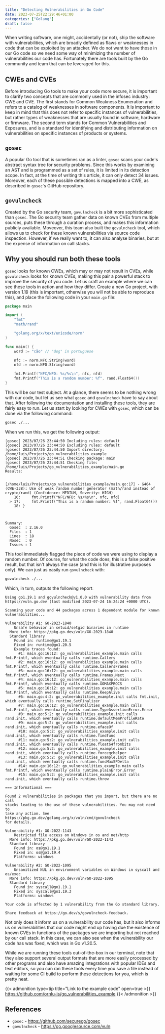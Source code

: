 ```yaml
---
title: "Detecting Vulnerabilities in Go Code"
date: 2023-07-25T22:29:46+01:00
categories: ["Golang"]
draft: false
---
```


When writing software, one might, accidentally (or not), ship the software with vulnerabilities, which are broadly defined as flaws or weaknesses in code that can be exploited by an attacker. We do not want to have those in our Go code so we need some way of minimizing the number of vulnerabilities our code has. Fortunately there are tools built by the Go community and team that can be leveraged for this.

## CWEs and CVEs

Before introducing Go tools to make your code more secure, it is important to clarify two concepts that are commonly used in the infosec industry: CWE and CVE. The first stands for Common Weakness Enumeration and refers to a catalog of weaknesses in software components. It is important to keep in mind that this does not refer to specific instances of vulnerabilities, but rather types of weaknesses that are usually found in software, hardware or firmware. The second term stands for Common Vulnerabilities and Exposures, and is a standard for identifying and distributing information on vulnerabilities on specific instances of products or systems.

## `gosec`

A popular Go tool that is sometimes ran as a linter, `gosec` scans your code's abstract syntax tree for security problems. Since this works by examining an AST and is programmed as a set of rules, it is limited in its detection scope. In fact, at the time of writing this article, it can only detect 34 issues. Moreover, each of these possible detections is mapped into a CWE, as described in `gosec`'s GitHub repository.

## `govulncheck`

Created by the Go security team, `govulncheck` is a bit more sophisticated than `gosec`. The Go security team gather data on known CVEs from multiple sources, puts these through a curation process, and makes this information publicly available. Moveover, this team also built the `govulncheck` tool, which allows us to check for these known vulnerabilities via source code inspection. However, if we really want to, it can also analyse binaries, but at the expense of information on call stacks.

## Why you should run both these tools

`gosec` looks for known CWEs, which may or may not result in CVEs, while `govulncheck` looks for known CVEs, making this pair a powerful stack to improve the security of you code. Let us craft an example where we can see these tools in action and how they differ. Create a new Go project, with version 1.19 (this is important, otherwise you will not be able to reproduce this), and place the following code in your `main.go` file:

```go
package main

import (
	"fmt"
	"math/rand"

	"golang.org/x/text/unicode/norm"
)

func main() {
	word := "cão" // "dog" in portuguese

	nfc := norm.NFC.String(word)
	nfd := norm.NFD.String(word)

	fmt.Printf("NFC/NFD: %s/%s\n", nfc, nfd)
	fmt.Printf("This is a random number: %f", rand.Float64())
}
```

This will be our test subject. At a glance, there seems to be nothing wrong with our code, but let us see what `gosec` and `govulncheck` have to say about that. After following the documentation and installing these tools, they are fairly easy to run. Let us start by looking for CWEs with `gosec`, which can be done via the following command:

```bash
gosec ./...
```

When we run this, we get the following output:

```plaintext
[gosec] 2023/07/26 23:44:50 Including rules: default
[gosec] 2023/07/26 23:44:50 Excluding rules: default
[gosec] 2023/07/26 23:44:50 Import directory: /home/luis/Projects/go_vulnerabilities_example
[gosec] 2023/07/26 23:44:51 Checking package: main
[gosec] 2023/07/26 23:44:51 Checking file: /home/luis/Projects/go_vulnerabilities_example/main.go
Results:


[/home/luis/Projects/go_vulnerabilities_example/main.go:17] - G404 (CWE-338): Use of weak random number generator (math/rand instead of crypto/rand) (Confidence: MEDIUM, Severity: HIGH)
    16: 	fmt.Printf("NFC/NFD: %s/%s\n", nfc, nfd)
  > 17: 	fmt.Printf("This is a random number: %f", rand.Float64())
    18: }



Summary:
  Gosec  : 2.16.0
  Files  : 1
  Lines  : 18
  Nosec  : 0
  Issues : 1
```

This tool immediately flagged the piece of code we were using to display a random number. Of course, for what the code does, this is a false positive result, but that isn't always the case (and this is for illustrative purposes only). We can just as easily run `govulncheck` with:

```bash
govulncheck ./...
```

Which, in turn, outputs the following report:

```plaintext
Using go1.19.1 and govulncheck@v1.0.0 with vulnerability data from https://vuln.go.dev (last modified 2023-07-24 16:24:24 +0000 UTC).

Scanning your code and 44 packages across 1 dependent module for known vulnerabilities...

Vulnerability #1: GO-2023-1840
    Unsafe behavior in setuid/setgid binaries in runtime
  More info: https://pkg.go.dev/vuln/GO-2023-1840
  Standard library
    Found in: runtime@go1.19.1
    Fixed in: runtime@go1.20.5
    Example traces found:
      #1: main.go:16:12: go_vulnerabilities_example.main calls fmt.Printf, which eventually calls runtime.Callers
      #2: main.go:16:12: go_vulnerabilities_example.main calls fmt.Printf, which eventually calls runtime.CallersFrames
      #3: main.go:16:12: go_vulnerabilities_example.main calls fmt.Printf, which eventually calls runtime.Frames.Next
      #4: main.go:16:12: go_vulnerabilities_example.main calls fmt.Printf, which eventually calls runtime.GOMAXPROCS
      #5: main.go:16:12: go_vulnerabilities_example.main calls fmt.Printf, which eventually calls runtime.KeepAlive
      #6: main.go:4:2: go_vulnerabilities_example.init calls fmt.init, which eventually calls runtime.SetFinalizer
      #7: main.go:16:12: go_vulnerabilities_example.main calls fmt.Printf, which eventually calls runtime.TypeAssertionError.Error
      #8: main.go:5:2: go_vulnerabilities_example.init calls rand.init, which eventually calls runtime.defaultMemProfileRate
      #9: main.go:5:2: go_vulnerabilities_example.init calls rand.init, which eventually calls runtime.efaceOf
      #10: main.go:5:2: go_vulnerabilities_example.init calls rand.init, which eventually calls runtime.findfunc
      #11: main.go:5:2: go_vulnerabilities_example.init calls rand.init, which eventually calls runtime.float64frombits
      #12: main.go:5:2: go_vulnerabilities_example.init calls rand.init, which eventually calls runtime.forcegchelper
      #13: main.go:5:2: go_vulnerabilities_example.init calls rand.init, which eventually calls runtime.funcMaxSPDelta
      #14: main.go:16:12: go_vulnerabilities_example.main calls fmt.Printf, which eventually calls runtime.plainError.Error
      #15: main.go:5:2: go_vulnerabilities_example.init calls rand.init, which eventually calls runtime.throw

=== Informational ===

Found 2 vulnerabilities in packages that you import, but there are no call
stacks leading to the use of these vulnerabilities. You may not need to
take any action. See https://pkg.go.dev/golang.org/x/vuln/cmd/govulncheck
for details.

Vulnerability #1: GO-2022-1143
    Restricted file access on Windows in os and net/http
  More info: https://pkg.go.dev/vuln/GO-2022-1143
  Standard library
    Found in: os@go1.19.1
    Fixed in: os@go1.19.4
    Platforms: windows

Vulnerability #2: GO-2022-1095
    Unsanitized NUL in environment variables on Windows in syscall and os/exec
  More info: https://pkg.go.dev/vuln/GO-2022-1095
  Standard library
    Found in: syscall@go1.19.1
    Fixed in: syscall@go1.19.3
    Platforms: windows

Your code is affected by 1 vulnerability from the Go standard library.

Share feedback at https://go.dev/s/govulncheck-feedback.
```

Not only does it inform us on a vulnerability our code has, but it also informs us on vulnerabilities that our code might end up having due the existence of known CVEs in functions of the packages we are importing but not reached by our call stack. In this case, we can also see when the vulnerability our code has was fixed, which was in Go v1.20.5.

While we are running these tools out-of-the-box in our terminal, note that they also support several output formats that are more easily processed by other programs and also have amazing integrations with popular IDEs and text editors, so you can ran these tools every time you save a file instead of waiting for some CI build to perform these detections for you, which is pretty neat.

{{< admonition type=tip title="Link to the example code" open=true >}}
https://github.com/ornlu-is/go_vulnerabilities_example
{{< /admonition >}}

## References

* `gosec` - https://github.com/securego/gosec
* `govulncheck` - https://go.googlesource.com/vuln
